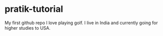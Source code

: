 # pratik-tutorial
My first github repo
I love playing golf. I live in India and currently going for higher studies to USA.
